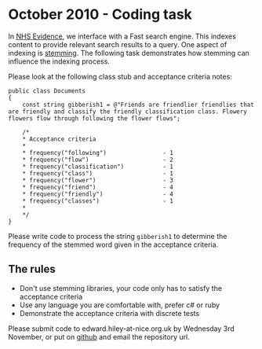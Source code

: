 # October 2010 - Coding task

In [NHS Evidence](http://www.evidence.nhs.uk, "NHS Evidence homepage"), we interface with a Fast search engine. This indexes content to provide relevant search results to a query. One aspect of indexing is [stemming](http://en.wikipedia.org/wiki/Stemming,  "Article on Stemming via wikipedia.org").  The following task demonstrates how stemming can influence the indexing process.

Please look at the following class stub and acceptance criteria notes:

    public class Documents
    {
        const string gibberish1 = @"Friends are friendlier friendlies that are friendly and classify the friendly classification class. Flowery flowers flow through following the flower flows";

        /*
        * Acceptance criteria
        * 
        * frequency("following")                - 1
        * frequency("flow")                     - 2
        * frequency("classification")           - 1
        * frequency("class")                    - 1
        * frequency("flower")                   - 3
        * frequency("friend")                   - 4
        * frequency("friendly")                 - 4
        * frequency("classes")                  - 1
        * 
        */
    }

Please write code to process the string `gibberish1` to determine the frequency of the stemmed word given in the acceptance criteria. 

## The rules

* Don't use stemming libraries, your code only has to satisfy the acceptance criteria
* Use any language you are comfortable with, prefer c# or ruby
* Demonstrate the acceptance criteria with discrete tests 

Please submit code to edward.hiley-at-nice.org.uk by Wednesday 3rd November, or put on [github](http://github.com) and email the repository url.
